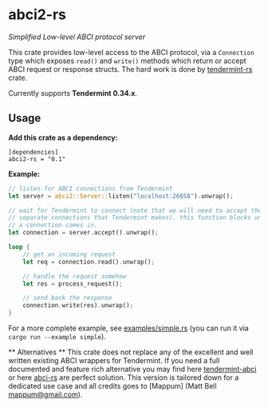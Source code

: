 # abci2-rs

*Simplified Low-level ABCI protocol server*


This crate provides low-level access to the ABCI protocol, via a `Connection` type which exposes `read()` and `write()` methods which return or accept ABCI request or response structs.
The hard work is done by [tendermint-rs](https://github.com/informalsystems/tendermint-rs) crate.

Currently supports **Tendermint 0.34.x**.

## Usage

**Add this crate as a dependency:**
```
[dependencies]
abci2-rs = "0.1"
```

**Example:**
```rust
// listen for ABCI connections from Tendermint
let server = abci2::Server::listen("localhost:26658").unwrap();

// wait for Tendermint to connect (note that we will need to accept the 3
// separate connections that Tendermint makes). this function blocks until
// a connection comes in.
let connection = server.accept().unwrap();

loop {
    // get an incoming request
    let req = connection.read().unwrap();

    // handle the request somehow
    let res = process_request();

    // send back the response
    connection.write(res).unwrap();
}
```

For a more complete example, see [examples/simple.rs](https://github.com/nomic-io/abci2/blob/master/examples/simple.rs) (you can run it via `cargo run --example simple`).


** Alternatives **
This crate does not replace any of the excellent and well written existing ABCI wrappers for Tendermint.
If you need a full documented and feature rich alternative you may find here [tendermint-abci](https://github.com/informalsystems/tendermint-rs/tree/master/abci) or here [abci-rs](https://github.com/devashishdxt/abci-rs) are perfect solution.
This version is tailored down for a dedicated use case and all credits goes to [Mappum] (Matt Bell <mappum@gmail.com>).